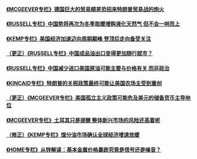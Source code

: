#### [《MCGEEVER专栏》德国巨大的贸易顺差恐招来特朗普贸易战的炮火](../pages/vbc_CN_columnist_all/idCNKCS1LM0FO.md) 

#### [《RUSSELL专栏》中国势将再次为冬季取暖增购液化天然气 但不会一哄而上](../pages/vbc_CN_columnist_all/idCNKCS1LK0OK.md) 

#### [《KEMP专栏》美国经济加速迈向周期颠峰 登顶后走向备受关注](../pages/vbc_CN_columnist_all/idCNKCS1LG0O0.md) 

#### [（更正）《RUSSELL专栏》中国成品油出口变得更加随行就市？](../pages/vbc_CN_columnist_all/idCNKCS1LE06V.md) 

#### [《RUSSELL专栏》中国减少进口美国原油可能主要与价格有关 而非政治](../pages/vbc_CN_columnist_all/idCNKCS1LC0NQ.md) 

#### [《KINCAID专栏》特朗普的关税政策最终可能让美国农场主受到重创](../pages/vbc_CN_columnist_all/idCNKCS1L90J4.md) 

#### [（更正）《MCGEEVER专栏》美国孤立主义政策可能危及美元的储备货币主导地位](../pages/vbc_CN_columnist_all/idCNKCS1L70B4.md) 

#### [《MCGEEVER专栏》土耳其只是提醒 整体新兴市场的风险还高着呢](../pages/vbc_CN_columnist_all/idCNKCS1L60V7.md) 

#### [（修正）《KEMP专栏》馏分油市场确认全球经济增速放缓](../pages/vbc_CN_columnist_all/idCNKBS1L20E1.md) 

#### [《HOME专栏》从锌解读：基本金属价格暴跌究竟是信号还是噪音？](../pages/vbc_CN_columnist_all/idCNKBS1L20FU.md) 

